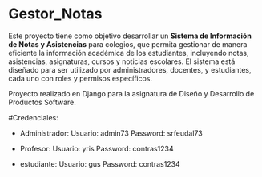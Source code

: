 # Gestor_Notas

Este proyecto tiene como objetivo desarrollar un **Sistema de Información de Notas y Asistencias** para colegios, que permita gestionar de manera eficiente la información académica de los estudiantes, incluyendo notas, asistencias, asignaturas, cursos y noticias escolares. El sistema está diseñado para ser utilizado por administradores, docentes, y estudiantes, cada uno con roles y permisos específicos.

Proyecto realizado en Django para la asignatura de Diseño y Desarrollo de Productos Software.

#Credenciales:
- Administrador: 
    Usuario: admin73
    Password: srfeudal73

- Profesor: 
    Usuario: yris
    Password: contras1234

- estudiante: 
    Usuario: gus
    Password: contras1234
